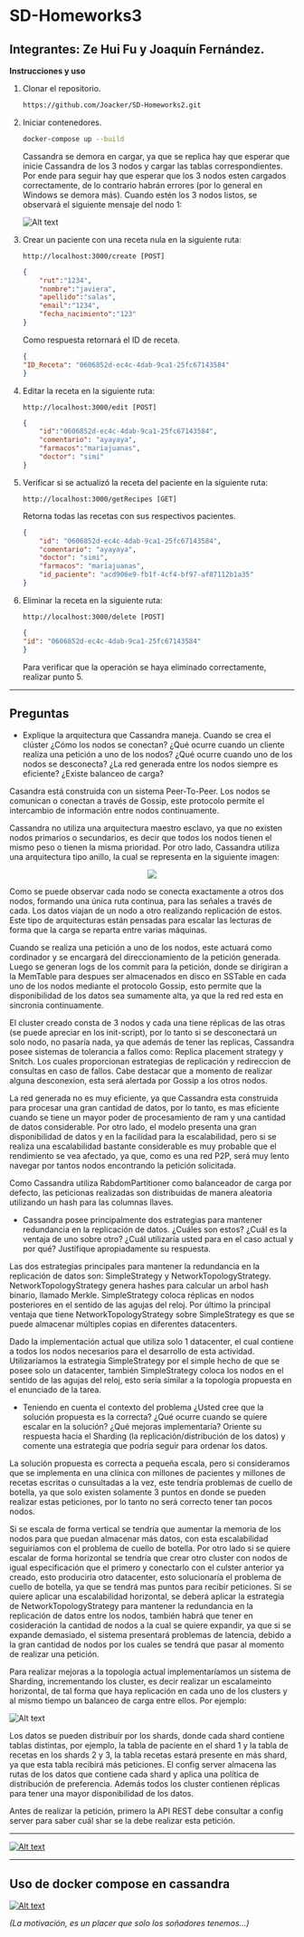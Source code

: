 # SD-Homeworks3

## Integrantes: Ze Hui Fu y Joaquín Fernández.

**Instrucciones y uso**

1) Clonar el repositorio.
    ```bash
    https://github.com/Joacker/SD-Homeworks2.git
    ```
2) Iniciar contenedores.
    ```bash
    docker-compose up --build
    ```
    Cassandra se demora en cargar, ya que se replica hay que esperar que inicie Cassandra de los 3 nodos y cargar las tablas correspondientes. Por ende para seguir hay que esperar que los 3 nodos esten cargados correctamente, de lo contrario habrán errores (por lo general en Windows se demora más). Cuando estén los 3 nodos listos, se observará el siguiente mensaje del nodo 1:

    ![Alt text](images/cassandra_listo.png "Cassandra_listo")


3) Crear un paciente con una receta nula en la siguiente ruta:
    ```url
    http://localhost:3000/create [POST]
    ```
    ```json
    {
        "rut":"1234",
        "nombre":"javiera",
        "apellido":"salas",
        "email":"1234",
        "fecha_nacimiento":"123"
    }
    ```
    Como respuesta retornará el ID de receta.
    ```json
    {
    "ID_Receta": "0606852d-ec4c-4dab-9ca1-25fc67143584"
    }
    ```
4) Editar la receta en la siguiente ruta:
    ```url
    http://localhost:3000/edit [POST]
    ```
    ```json
    {
        "id":"0606852d-ec4c-4dab-9ca1-25fc67143584",
        "comentario": "ayayaya",
        "farmacos":"mariajuanas",
        "doctor": "simi"
    }
    ```
5) Verificar si se actualizó la receta del paciente en la siguiente ruta:
    ```url
    http://localhost:3000/getRecipes [GET]
    ```
    Retorna todas las recetas con sus respectivos pacientes.
    ```json
    {
        "id": "0606852d-ec4c-4dab-9ca1-25fc67143584",
        "comentario": "ayayaya",
        "doctor": "simi",
        "farmacos": "mariajuanas",
        "id_paciente": "acd906e9-fb1f-4cf4-bf97-af87112b1a35"
    }
    ```
6) Eliminar la receta en la siguiente ruta:
    ```url
    http://localhost:3000/delete [POST]
    ```
    ```json
    {
    "id": "0606852d-ec4c-4dab-9ca1-25fc67143584"
    }
    ```
    Para verificar que la operación se haya eliminado correctamente, realizar punto 5.

----
**Preguntas**
----
- Explique la arquitectura que Cassandra maneja. Cuando se crea el clúster ¿Cómo los nodos se conectan? ¿Qué ocurre cuando un cliente realiza una petición a uno de los nodos? ¿Qué ocurre cuando uno de los nodos se desconecta? ¿La red generada entre los nodos siempre es eficiente? ¿Existe balanceo de carga?

Casandra está construida con un sistema Peer-To-Peer. Los nodos se comunican o conectan a través de Gossip, este protocolo permite el intercambio de información entre nodos continuamente.

Cassandra no utiliza una arquitectura maestro esclavo, ya que no existen nodos primarios o secundarios, es decir que todos los nodos tienen el mismo peso o tienen la misma prioridad. Por otro lado, Cassandra utiliza una arquitectura tipo anillo, la cual se representa en la siguiente imagen:

<p align="center">
  <img src="https://refactorizando.com/wp-content/uploads/2020/11/Cassandra.png">
</p>

Como se puede observar cada nodo se conecta exactamente a otros dos nodos, formando una única ruta continua, para las señales a través de cada. Los datos viajan de un nodo a otro realizando replicación de estos. Este tipo de arquitecturas están pensadas para escalar las lecturas de forma que la carga se reparta entre varias máquinas.

Cuando se realiza una petición a uno de los nodos, este actuará como cordinador y se encargará del direccionamiento de la petición generada. Luego se generan logs de los commit para la petición, donde se dirigiran a la MemTable para despues ser almacenados en disco en SSTable en cada uno de los nodos mediante el protocolo Gossip, esto permite que la disponibilidad de los datos sea sumamente alta, ya que la red red esta en sincronia continuamente.

El cluster creado consta de 3 nodos y cada una tiene réplicas de las otras (se puede apreciar en los init-script), por lo tanto si se desconectará un solo nodo, no pasaría nada, ya que además de tener las replicas, Cassandra posee sistemas de tolerancia a fallos como: Replica placement strategy y Snitch. Los cuales proporcionan estrategias de replicación y redireccion de consultas en caso de fallos. Cabe destacar que a momento de realizar alguna desconexion, esta será alertada por Gossip a los otros nodos.

La red generada no es muy eficiente, ya que Cassandra esta construida para procesar una gran cantidad de datos, por lo tanto, es mas eficiente cuando se tiene un mayor poder de procesamiento de ram y una cantidad de datos considerable. Por otro lado, el modelo presenta una gran disponibilidad de datos y en la facilidad para la escalabilidad, pero si se realiza una escalabilidad bastante considerable es muy probable que el rendimiento se vea afectado, ya que, como es una red P2P, será muy lento navegar por tantos nodos encontrando la petición solicitada.

Como Cassandra utiliza RabdomPartitioner como balanceador de carga por defecto, las peticionas realizadas son distribuidas de manera aleatoria utilizando un hash para las columnas llaves.

- Cassandra posee principalmente dos estrategias para mantener redundancia en la replicación de datos. ¿Cuáles son estos? ¿Cuál es la ventaja de uno sobre otro? ¿Cuál utilizaría usted para en el caso actual y por qué? Justifique apropiadamente su respuesta.

Las dos estrategias principales para mantener la redundancia en la replicación de datos son: SimpleStrategy y NetworkTopologyStrategy. NetworkTopologyStrategy genera hashes para calcular un arbol hash binario, llamado Merkle. SimpleStrategy coloca réplicas en nodos posteriores en el sentido de las agujas del reloj. Por último la principal ventaja que tiene NetworkTopologyStrategy sobre SimpleStrategy es que se puede almacenar múltiples copias en diferentes datacenters.

Dado la implementación actual que utiliza solo 1 datacenter, el cual contiene a todos los nodos necesarios para el desarrollo de esta actividad. Utilizaríamos la estrategia SimpleStrategy por el simple hecho de que se posee solo un datacenter, también SimpleStrategy coloca los nodos en el sentido de las agujas del reloj, esto sería similar a la topología propuesta en el enunciado de la tarea.

- Teniendo en cuenta el contexto del problema ¿Usted cree que la solución propuesta es la correcta? ¿Qué ocurre cuando se quiere escalar en la solución? ¿Qué mejoras implementaría? Oriente su respuesta hacia el Sharding (la replicación/distribución de los datos) y comente una estrategia que podría seguir para ordenar los datos.

La solución propuesta es correcta a pequeña escala, pero si consideramos que se implementa en una clínica con millones de pacientes y millones de recetas escritas o cunsultadas a la vez, este tendría problemas de cuello de botella, ya que solo existen solamente 3 puntos en donde se pueden realizar estas peticiones, por lo tanto no será correcto tener tan pocos nodos.

Si se escala de forma vertical se tendría que aumentar la memoria de los nodos para que puedan almacenar más datos, con esta escalabilidad seguiríamos con el problema de cuello de botella. Por otro lado si se quiere escalar de forma horizontal se tendría que crear otro cluster con nodos de igual especificación que el primero y conectarlo con el culster anterior ya creado, esto produciría otro datacenter, esto solucionaría el problema de cuello de botella, ya que se tendrá mas puntos para recibir peticiones. Si se quiere aplicar una escalabilidad horizontal, se deberá aplicar la estrategia de NetworkTopologyStrategy para mantener la redundancia en la replicación de datos entre los nodos, también habrá que tener en cosideración la cantidad de nodos a la cual se quiere expandir, ya que si se expande demasiado, el sistema presentará problemas de latencia, debido a la gran cantidad de nodos por los cuales se tendrá que pasar al momento de realizar una petición.

Para realizar mejoras a la topología actual implementaríamos un sistema de Sharding, incrementando los cluster, es decir realizar un escalameinto horizontal, de tal forma que haya replicación en cada uno de los clusters y al mismo tiempo un balanceo de carga entre ellos. Por ejemplo:

![Alt text](images/topologia.png "topología")

Los datos se pueden distribuir por los shards, donde cada shard contiene tablas distintas, por ejemplo, la tabla de paciente en el shard 1 y la tabla de recetas en los shards 2 y 3, la tabla recetas estará presente en más shard, ya que esta tabla recibirá más peticiones. El config server almacena las rutas de los datos que contiene cada shard y aplica una política de distribución de preferencia. Además todos los cluster contienen réplicas para tener una mayor disponibilidad de los datos.

Antes de realizar la petición, primero la API REST debe consultar a config server para saber cuál shar se la debe realizar esta petición.

---
[![Alt text](https://pbs.twimg.com/media/FQ3Ei63XwAAFH8c.jpg)](https://www.youtube.com/watch?v=qde6w2b2-Yo)
____
## Uso de docker compose en cassandra


[![Alt text](https://encrypted-tbn0.gstatic.com/images?q=tbn:ANd9GcSvtcqf3wp4ZgUbF8narExnf44rNq48En-ZEB0V1dZEW0tWtXa3WmVZrnzk-EL9ZftB8vU&usqp=CAU)](https://www.youtube.com/watch?v=rSOjLD3C778)

_(La motivación, es un placer que solo los soñadores tenemos...)_